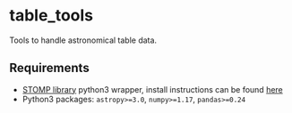 # table_tools
Tools to handle astronomical table data.

## Requirements
- [STOMP library](https://github.com/jlvdb/astro-stomp3) python3 wrapper, install instructions can be found [here](https://github.com/morriscb/the-wizz/wiki/Stomp-Installation)
- Python3 packages: `astropy>=3.0`, `numpy>=1.17`, `pandas>=0.24`
